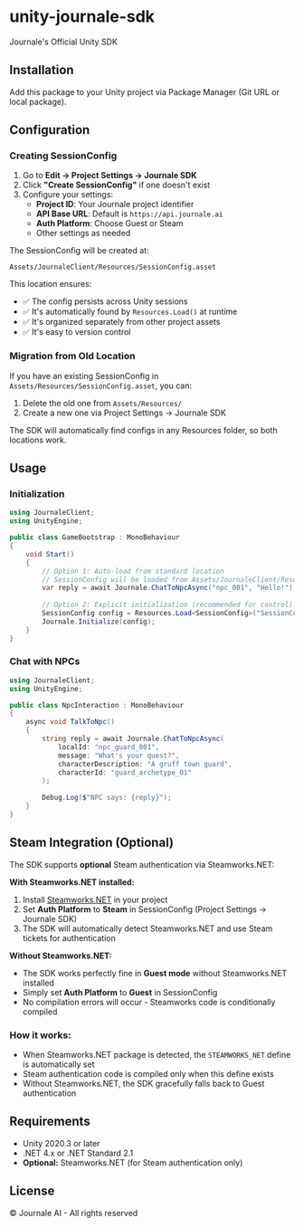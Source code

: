 # unity-journale-sdk
Journale's Official Unity SDK

## Installation

Add this package to your Unity project via Package Manager (Git URL or local package).

## Configuration

### Creating SessionConfig

1. Go to **Edit → Project Settings → Journale SDK**
2. Click **"Create SessionConfig"** if one doesn't exist
3. Configure your settings:
   - **Project ID**: Your Journale project identifier
   - **API Base URL**: Default is `https://api.journale.ai`
   - **Auth Platform**: Choose Guest or Steam
   - Other settings as needed

The SessionConfig will be created at:
```
Assets/JournaleClient/Resources/SessionConfig.asset
```

This location ensures:
- ✅ The config persists across Unity sessions
- ✅ It's automatically found by `Resources.Load()` at runtime
- ✅ It's organized separately from other project assets
- ✅ It's easy to version control

### Migration from Old Location

If you have an existing SessionConfig in `Assets/Resources/SessionConfig.asset`, you can:
1. Delete the old one from `Assets/Resources/`
2. Create a new one via Project Settings → Journale SDK

The SDK will automatically find configs in any Resources folder, so both locations work.

## Usage

### Initialization

```csharp
using JournaleClient;
using UnityEngine;

public class GameBootstrap : MonoBehaviour
{
    void Start()
    {
        // Option 1: Auto-load from standard location
        // SessionConfig will be loaded from Assets/JournaleClient/Resources/
        var reply = await Journale.ChatToNpcAsync("npc_001", "Hello!");
        
        // Option 2: Explicit initialization (recommended for control)
        SessionConfig config = Resources.Load<SessionConfig>("SessionConfig");
        Journale.Initialize(config);
    }
}
```

### Chat with NPCs

```csharp
using JournaleClient;
using UnityEngine;

public class NpcInteraction : MonoBehaviour
{
    async void TalkToNpc()
    {
        string reply = await Journale.ChatToNpcAsync(
            localId: "npc_guard_001",
            message: "What's your quest?",
            characterDescription: "A gruff town guard",
            characterId: "guard_archetype_01"
        );
        
        Debug.Log($"NPC says: {reply}");
    }
}
```

## Steam Integration (Optional)

The SDK supports **optional** Steam authentication via Steamworks.NET:

**With Steamworks.NET installed:**
1. Install [Steamworks.NET](https://github.com/rlabrecque/Steamworks.NET) in your project
2. Set **Auth Platform** to **Steam** in SessionConfig (Project Settings → Journale SDK)
3. The SDK will automatically detect Steamworks.NET and use Steam tickets for authentication

**Without Steamworks.NET:**
- The SDK works perfectly fine in **Guest mode** without Steamworks.NET installed
- Simply set **Auth Platform** to **Guest** in SessionConfig
- No compilation errors will occur - Steamworks code is conditionally compiled

### How it works:
- When Steamworks.NET package is detected, the `STEAMWORKS_NET` define is automatically set
- Steam authentication code is compiled only when this define exists
- Without Steamworks.NET, the SDK gracefully falls back to Guest authentication

## Requirements

- Unity 2020.3 or later
- .NET 4.x or .NET Standard 2.1
- **Optional:** Steamworks.NET (for Steam authentication only)

## License

© Journale AI - All rights reserved

```
